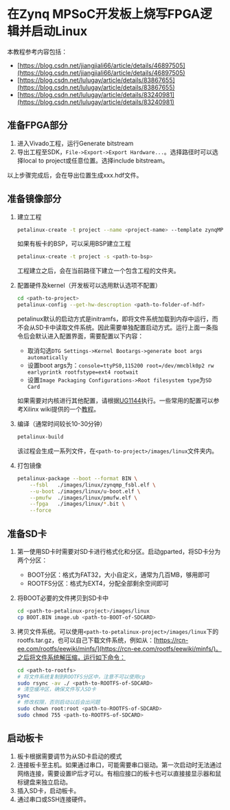 # 在Zynq MPSoC开发板上烧写FPGA逻辑并启动Linux

本教程参考内容包括：
- [https://blog.csdn.net/jiangjiali66/article/details/46897505](https://blog.csdn.net/jiangjiali66/article/details/46897505)
- [https://blog.csdn.net/lulugay/article/details/83867655](https://blog.csdn.net/lulugay/article/details/83867655)
- [https://blog.csdn.net/lulugay/article/details/83240981](https://blog.csdn.net/lulugay/article/details/83240981)

## 准备FPGA部分
1. 进入Vivado工程，运行Generate bitstream
2. 导出工程至SDK，```File->Export->Export Hardware...```。选择路径时可以选择local to project或任意位置。选择include bitstream。

以上步骤完成后，会在导出位置生成xxx.hdf文件。

## 准备镜像部分
1. 建立工程
   ```bash
   petalinux-create -t project --name <project-name> --template zynqMP
   ```
   如果有板卡的BSP，可以采用BSP建立工程
   ```bash
   petalinux-create -t project -s <path-to-bsp>
   ```
   工程建立之后，会在当前路径下建立一个包含工程的文件夹。

2. 配置硬件及kernel（开发板可以选用默认选项不配置）
   ``` bash
   cd <path-to-project>
   petalinux-config --get-hw-descroption <path-to-folder-of-hdf>
   ```
   petalinux默认的启动方式是initramfs，即将文件系统加载到内存中运行，而不会从SD卡中读取文件系统。因此需要单独配置启动方式。运行上面一条指令后会默认进入配置界面，需要配置以下内容：
   - 取消勾选```DTG Settings->Kernel Bootargs->generate boot args automatically```
   - 设置boot args为：```console=ttyPS0,115200 root=/dev/mmcblk0p2 rw earlyprintk rootfstype=ext4 rootwait```
   - 设置```Image Packaging Configurations->Root filesystem type```为```SD Card```

   如果需要对内核进行其他配置，请根据[UG1144](https://www.xilinx.com/support/documentation/sw_manuals/xilinx2019_1/ug1144-petalinux-tools-reference-guide.pdf)执行。一些常用的配置可以参考Xilinx wiki提供的一个[教程](https://xilinx-wiki.atlassian.net/wiki/spaces/A/pages/18841937/Zynq+UltraScale+MPSoC+Ubuntu+part+2+-+Building+and+Running+the+Ubuntu+Desktop+From+Sources)。

3. 编译（通常时间较长10-30分钟）
   ``` bash
   petalinux-build
   ```
   该过程会生成一系列文件，在```<path-to-project>/images/linux```文件夹内。

4. 打包镜像
   ``` bash
   petalinux-package --boot --format BIN \
       --fsbl   ./images/linux/zynqmp_fsbl.elf \
       --u-boot ./images/linux/u-boot.elf \
       --pmufw  ./images/linux/pmufw.elf \
       --fpga   ./images/linux/*.bit \
       --force
   ```

## 准备SD卡

1. 第一使用SD卡时需要对SD卡进行格式化和分区。启动gparted，将SD卡分为两个分区：
   - BOOT分区：格式为FAT32，大小自定义，通常为几百MB，够用即可
   - ROOTFS分区：格式为EXT4，分配全部剩余空间即可

2. 将BOOT必要的文件拷贝到SD卡中
   ```bash
   cd <path-to-petalinux-project>/images/linux
   cp BOOT.BIN image.ub <path-to-BOOT-of-SDCARD>
   ```

3. 拷贝文件系统。可以使用```<path-to-petalinux-project>/images/linux```下的rootfs.tar.gz，也可以自己下载文件系统，例如从：[https://rcn-ee.com/rootfs/eewiki/minfs/](https://rcn-ee.com/rootfs/eewiki/minfs/)。之后将文件系统解压缩，运行如下命令：
   ```bash
   cd <path-to-rootfs>
   # 将文件系统复制到ROOTFS分区中，注意不可以使用cp
   sudo rsync -av ./ <path-to-ROOTFS-of-SDCARD>
   # 清空缓冲区，确保文件写入SD卡
   sync
   # 修改权限，否则启动以后会出问题
   sudo chown root:root <path-to-ROOTFS-of-SDCARD>
   sudo chmod 755 <path-to-ROOTFS-of-SDCARD>
   ```

## 启动板卡

1. 板卡根据需要调节为从SD卡启动的模式
2. 连接板卡至主机。如果通过串口，可能需要串口驱动。第一次启动时无法通过网络连接，需要设置IP后才可以。有相应接口的板卡也可以直接接显示器和鼠标键盘来独立启动。
3. 插入SD卡，启动板卡。
4. 通过串口或SSH连接硬件。



